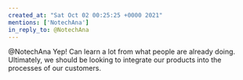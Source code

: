 ```yaml
---
created_at: "Sat Oct 02 00:25:25 +0000 2021"
mentions: ['NotechAna']
in_reply_to: @NotechAna
---
```


@NotechAna Yep! Can learn a lot from what people are already doing. Ultimately, we should be looking to integrate our products into the processes of our customers.